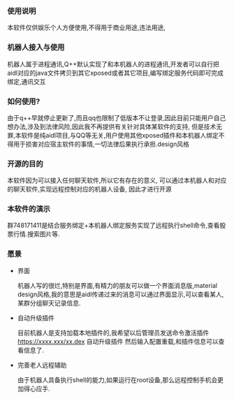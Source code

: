 ### 使用说明
本软件仅供娱乐个人方便使用,不得用于商业用途,违法用途,

### 机器人接入与使用
机器人属于进程通讯,Q++默认实现了和本机器人的进程通讯,开发者可以自行把aidl对应的java文件拷贝到其它xposed或者其它项目,编写绑定服务代码即可完成绑定,通讯交互
### 如何使用?
由于q++早就停止更新了,而且qq也限制了低版本不让登录,因此目前只能用户自己想办法,涉及到法律风险,因此我不再提供有关针对具体某软件的支持,
但是技术无罪,本软件是纯aidl项目,与QQ等无关,用户使用其他xposed插件和本机器人绑定不得用于损害对应宿主软件的事情,一切法律后果执行承担.design风格

### 开源的目的
本软件因为可以接入任何聊天软件,所以它有存在的意义, 可以通过本机器人和对应的聊天软件,实现远程控制对应的机器人设备,
因此才进行开源
### 本软件的演示
群748171411是结合服务绑定+本机器人绑定服务实现了远程执行shell命令,查看股票行情.搜索图片等.


### 愿景
+ 界面 
  
    机器人写的很烂,特别是界面,有精力的朋友可以做一个界面消息版,material design风格,我的意思是aidl传递过来的消息可以通过界面显示,可以查看某人,某群分组聊天记录信息.




+ 自动升级插件

    目前机器人是支持加载本地插件的,我希望以后管理员发送命令激活插件 https://xxxx.xxx/xx.dex 自动升级插件
    然后输入配置重载,和插件信息可以查看信息了.



+ 完善老人远程辅助
  
    由于机器人具备执行shell的能力,如果运行在root设备,那么远程控制手机会更加得心应手.
    








